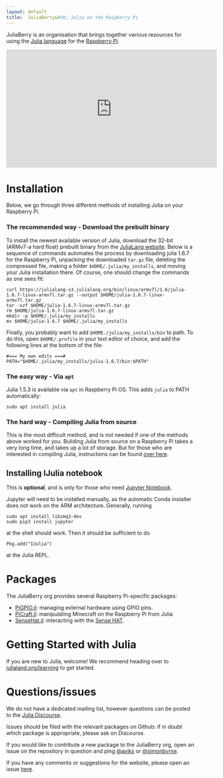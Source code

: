 ```yaml
---
layout: default
title:  JuliaBerry&#58; Julia on the Raspberry Pi
---
```


JuliaBerry is an organisation that brings together various resources for using the [Julia language](http://julialang.org/) for the [Raspberry Pi](https://www.raspberrypi.org/).

<div class="text-center"><iframe width="560" height="315" src="https://www.youtube.com/embed/EvJ-OvTC5eE" frameborder="0" allowfullscreen></iframe></div>

# Installation
Below, we go through three different methods of installing Julia on your Raspberry Pi.

### The recommended way - Download the prebuilt binary
To install the newest available version of Julia, download the 32-bit (ARMv7-a hard float) prebuilt binary from the [JuliaLang website](https://julialang.org/downloads/). Below is a sequence of commands automates the process by downloading julia 1.6.7 for the Raspberry Pi, unpacking the downloaded `tar.gz` file, deleting the compressed file, making a folder `$HOME/.julia/my_installs`, and moving your Julia installation there. Of course, one should change the commands as one sees fit:

    curl https://julialang-s3.julialang.org/bin/linux/armv7l/1.6/julia-1.6.7-linux-armv7l.tar.gz --output $HOME/julia-1.6.7-linux-armv7l.tar.gz
    tar -xzf $HOME/julia-1.6.7-linux-armv7l.tar.gz
    rm $HOME/julia-1.6.7-linux-armv7l.tar.gz
    mkdir -p $HOME/.julia/my_installs
    mv $HOME/julia-1.6.7 $HOME/.julia/my_installs

Finally, you probably want to add `$HOME./julia/my_installs/bin` to path. To do this, open `$HOME/.profile` in your text editor of choice, and add the following lines at the bottom of the file:

    #=== My own edits ===#
    PATH="$HOME/.julia/my_installs/julia-1.6.7/bin:$PATH"

### The easy way - Via `apt`
Julia 1.5.3 is available via `apt` in Raspberry Pi OS. This adds `julia` to PATH automatically:

    sudo apt install julia

### The hard way - Compiling Julia from source
This is the most difficult method, and is not needed if one of the methods above worked for you. Building Julia from source on a Raspberry Pi takes a very long time, and takes up a lot of storage. But for those who are interested in compiling Julia, instructions can be found [over here](compile.md).

## Installing IJulia notebook 
This is **optional**, and is only for those who need [Jupyter Notebook](https://jupyter.org/).

Jupyter will need to be installed manually, as the automatic Conda installer does not work on the ARM architecture. Generally, running

    sudo apt install libzmq3-dev
    sudo pip3 install jupyter

at the shell should work. Then it should be sufficient to do

    Pkg.add("IJulia")

at the Julia REPL.


# Packages
The JuliaBerry org provides several Raspberry Pi-specific packages:

* [PiGPIO.jl](https://github.com/JuliaBerry/PiGPIO.jl): managing external hardware using GPIO pins.
* [PiCraft.jl](https://github.com/JuliaBerry/PiCraft.jl): manipulating Minecraft on the Raspberry Pi from Julia
* [SenseHat.jl](https://github.com/JuliaBerry/SenseHat.jl): interacting with the [Sense HAT](https://www.raspberrypi.org/products/sense-hat/).

# Getting Started with Julia
If you are new to Julia, welcome! We recommend heading over to [julialand.org/learning](https://julialang.org/learning/) to get started.

# Questions/issues
We do not have a dedicated mailing list, however questions can be posted to the [Julia Discourse](https://discourse.julialang.org).

Issues should be filed with the relevant packages on Github: if in doubt which package is appropriate, please ask on Discourse.

If you would like to contribute a new package to the JuliaBerry org, open an issue on the repository in question and ping [@aviks](https://github.com/aviks) or [@simonbyrne](https://github.com/simonbyrne).

If you have any comments or suggestions for the website, please open an issue [here](https://github.com/JuliaBerry/juliaberry.github.io/issues).
